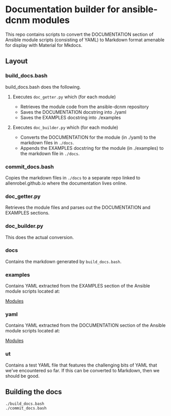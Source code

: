 # Documentation builder for ansible-dcnm modules

This repo contains scripts to convert the DOCUMENTATION section of
Ansible module scripts (consisting of YAML) to Markdown format
amenable for display with Material for Mkdocs.

## Layout

### build_docs.bash

build_docs.bash does the following.

1. Executes `doc_getter.py` which (for each module)
    - Retrieves the module code from the ansible-dcnm repository
    - Saves the DOCUMENTATION docstring into ./yaml
    - Saves the EXAMPLES docstring into ./examples

2. Executes `doc_builder.py` which (for each module)
    -   Converts the DOCUMENTATION for the module
        (in ./yaml) to the markdown files in `./docs`.
    -   Appends the  EXAMPLES docstring for the module
        (in ./examples) to the markdown file in `./docs`.

### commit_docs.bash

Copies the markdown files in `./docs` to a separate repo
linked to allenrobel.github.io where the documentation
lives online.

### doc_getter.py

Retrieves the module files and parses out the DOCUMENTATION
and EXAMPLES sections.

### doc_builder.py

This does the actual conversion.

### docs

Contains the markdown generated by `build_docs.bash`.

### examples

Contains YAML extracted from the EXAMPLES section of the 
Ansible module scripts located at:

[Modules](https://github.com/CiscoDevNet/ansible-dcnm/tree/develop/plugins/modules)

### yaml

Contains YAML extracted from the DOCUMENTATION section of the
Ansible module scripts located at:

[Modules](https://github.com/CiscoDevNet/ansible-dcnm/tree/develop/plugins/modules)

### ut

Contains a test YAML file that features the challenging bits of YAML that
we've encountered so far.  If this can be converted to Markdown, then we
should be good.

## Building the docs

``` bash
./build_docs.bash
./commit_docs.bash
```

